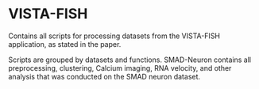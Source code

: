 # VISTA-FISH
Contains all scripts for processing datasets from the VISTA-FISH application, as stated in the paper.

Scripts are grouped by datasets and functions. SMAD-Neuron contains all preprocessing, clustering, Calcium imaging, RNA velocity, and other analysis that was conducted on the SMAD neuron dataset. 
